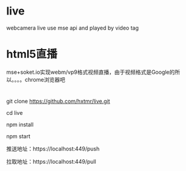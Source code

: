 # live
webcamera live use mse api and played by video tag
# html5直播
mse+soket.io实现webm/vp9格式视频直播，由于视频格式是Google的所以。。。。chrome浏览器吧

# 
git clone https://github.com/hxtmr/live.git

cd live

npm install

npm start

推送地址：https://localhost:449/push 

拉取地址：https://localhost:449/pull 

